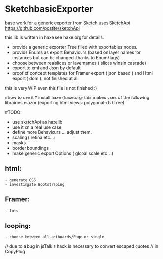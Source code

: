 SketchbasicExporter
===================



base work for a generic exporter from Sketch
uses SketchApi https://github.com/postite/sketchApi

this lib is written in haxe see haxe.org for details.

- provide a generic exporter Tree filled with exportables nodes.
- provide Enums as export Behaviours (based on layer names for instances but can be changed .thanks to EnumFlags)
- choose between realslices or layernames ( slices winsin cascade)
- export to xml and Json by default
- proof of concept templates for Framer export ( json based ) end Html export ( dom ). not finished at all


this is very WIP even this file is not finished :)

#how to use it ?
install haxe (haxe.org)
this makes uses of the following librairies 
erazor (exporting html views)
polygonal-ds (Tree)




#TODO:
- use sketchApi as haxelib
- use it on a real use case 
- define more Behaviours ... adjust them.
- scaling ( retina etc...)
- masks
- border boundings
- make generic export Options ( global scale etc ...)

## html:
	- generate CSS
	- investingate Bootstraping
## Framer:
	- lots

## looping:
	- choose between all artboards/Page or single 




// due to a bug in jsTalk a hack is necessary to convert escaped quotes // in CopyPlug

